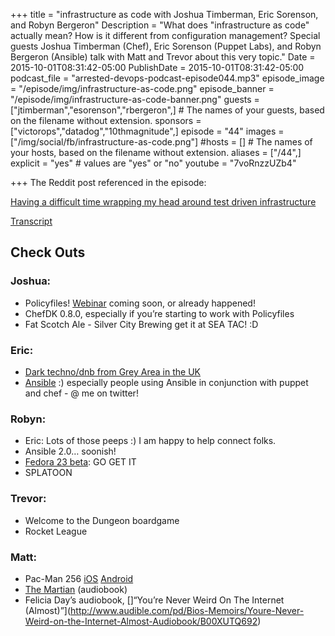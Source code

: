 +++
title = "infrastructure as code with Joshua Timberman, Eric Sorenson, and Robyn Bergeron"
Description = "What does \"infrastructure as code\" actually mean? How is it different from configuration management? Special guests Joshua Timberman (Chef), Eric Sorenson (Puppet Labs), and Robyn Bergeron (Ansible) talk with Matt and Trevor about this very topic."
Date = 2015-10-01T08:31:42-05:00
PublishDate = 2015-10-01T08:31:42-05:00
podcast_file = "arrested-devops-podcast-episode044.mp3"
episode_image = "/episode/img/infrastructure-as-code.png"
episode_banner = "/episode/img/infrastructure-as-code-banner.png"
guests = ["jtimberman","esorenson","rbergeron",] # The names of your guests, based on the filename without extension.
sponsors = ["victorops","datadog","10thmagnitude",]
episode = "44"
images = ["/img/social/fb/infrastructure-as-code.png"]
#hosts = [] # The names of your hosts, based on the filename without extension.
aliases = ["/44",]
explicit = "yes" # values are "yes" or "no"
youtube = "7voRnzzUZb4"

+++
The Reddit post referenced in the episode:

[Having a difficult time wrapping my head around test driven infrastructure](https://www.reddit.com/r/devops/comments/2xsq5d/having_a_difficult_time_wrapping_my_head_around/)

[Transcript](http://transcripts.castingwords.com/zvtP/212126.html)

## Check Outs

### Joshua:
- Policyfiles! [Webinar](http://bit.ly/1MgVA1W) coming soon, or already happened!
- ChefDK 0.8.0, especially if you’re starting to work with Policyfiles
- Fat Scotch Ale - Silver City Brewing get it at SEA TAC! :D

### Eric:
- [Dark techno/dnb from Grey Area in the UK](http://soundcloud.com/samuraimusicgroup/)
- [Ansible](https://www.ansible.com) :) especially people using Ansible in conjunction with puppet and chef - @ me on twitter!

### Robyn:
- Eric: Lots of those peeps :) I am happy to help connect folks.
- Ansible 2.0… soonish!
- [Fedora 23 beta](https://getfedora.org/): GO GET IT
- SPLATOON


### Trevor:
- Welcome to the Dungeon boardgame
- Rocket League

### Matt:
- Pac-Man 256 [iOS](https://itunes.apple.com/us/app/pac-man-256-endless-arcade/id1002340615?mt=8) [Android](https://play.google.com/store/apps/details?id=eu.bandainamcoent.pacman256&hl=en)
- [The Martian](http://www.audible.com/pd/Sci-Fi-Fantasy/The-Martian-Audiobook/B00B5HZGUG) (audiobook)
- Felicia Day’s audiobook, []“You’re Never Weird On The Internet (Almost)”](http://www.audible.com/pd/Bios-Memoirs/Youre-Never-Weird-on-the-Internet-Almost-Audiobook/B00XUTQ692)
